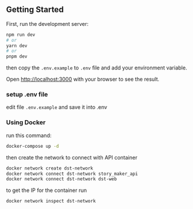## Getting Started

First, run the development server:

```bash
npm run dev
# or
yarn dev
# or
pnpm dev
```

then copy the `.env.example` to `.env` file and add your environment variable.

Open [http://localhost:3000](http://localhost:3000) with your browser to see the result.


### setup .env file

edit file `.env.example` and save it into .env

### Using Docker

run this command: 
```bash
docker-compose up -d
```

then create the network to connect with API container
```bash
docker network create dst-network
docker network connect dst-network story_maker_api
docker network connect dst-network dst-web
```

to get the IP for the container run
```
docker network inspect dst-network
```